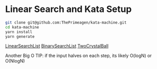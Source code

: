 # Linear Search and Kata Setup

```sh
git clone git@github.com:ThePrimeagen/kata-machine.git
cd kata-machine
yarn install
yarn generate
```

[LinearSearchList](./kata-machine/src/day1/LinearSearchList.ts)
[BinarySearchList](./kata-machine/src/day1/BinarySearchList.ts)
[TwoCrystalBall](./kata-machine/src/day1/TwoCrystalBalls.ts)


Another Big O TIP: if the input halves on each step, its likely O(logN) or O(NlogN)
